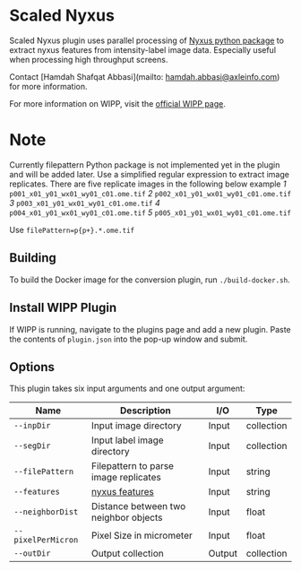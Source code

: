 # Scaled Nyxus


Scaled Nyxus plugin uses parallel processing of [Nyxus python package](https://pypi.org/project/nyxus/) to extract nyxus features from intensity-label image data. Especially useful when processing high throughput screens.

Contact [Hamdah Shafqat Abbasi](mailto: hamdah.abbasi@axleinfo.com) for more information.

For more information on WIPP, visit the [official WIPP page](https://isg.nist.gov/deepzoomweb/software/wipp).


# Note
Currently filepattern Python package is not implemented yet in the plugin and will be added later. Use a simplified regular expression to extract image replicates. There are five replicate images in the following below example
*1* `p001_x01_y01_wx01_wy01_c01.ome.tif`
*2* `p002_x01_y01_wx01_wy01_c01.ome.tif`
*3* `p003_x01_y01_wx01_wy01_c01.ome.tif`
*4* `p004_x01_y01_wx01_wy01_c01.ome.tif`
*5* `p005_x01_y01_wx01_wy01_c01.ome.tif`

Use `filePattern=p{p+}.*.ome.tif`


## Building

To build the Docker image for the conversion plugin, run
`./build-docker.sh`.

## Install WIPP Plugin

If WIPP is running, navigate to the plugins page and add a new plugin. Paste the
contents of `plugin.json` into the pop-up window and submit.

## Options

This plugin takes six input arguments and one output argument:

| Name               | Description                                                   | I/O    | Type          |
|--------------------|---------------------------------------------------------------|--------|---------------|
| `--inpDir`         | Input image directory                                         | Input  | collection    |
| `--segDir`         | Input label image directory                                   | Input  | collection    |
| `--filePattern`    | Filepattern to parse image replicates                         | Input  | string        |
| `--features`       | [nyxus features](https://pypi.org/project/nyxus/)           | Input  | string        |
| `--neighborDist`   | Distance between two neighbor objects                         | Input  | float         |
| `--pixelPerMicron` | Pixel Size in micrometer                                      | Input  | float         |
| `--outDir`         | Output collection                                             | Output | collection    |




